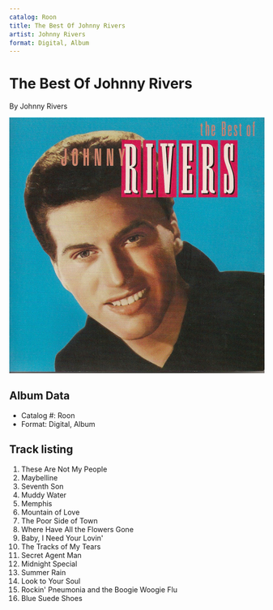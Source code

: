 ```yaml
---
catalog: Roon
title: The Best Of Johnny Rivers
artist: Johnny Rivers
format: Digital, Album
---
```


# The Best Of Johnny Rivers

By Johnny Rivers

![](../../assets/albumcovers/Johnny_Rivers-The_Best_Of_Johnny_Rivers.png)

## Album Data

- Catalog #: Roon
- Format: Digital, Album


## Track listing


1. These Are Not My People
2. Maybelline
3. Seventh Son
4. Muddy Water
5. Memphis
6. Mountain of Love
7. The Poor Side of Town
8. Where Have All the Flowers Gone
9. Baby, I Need Your Lovin'
10. The Tracks of My Tears
11. Secret Agent Man
12. Midnight Special
13. Summer Rain
14. Look to Your Soul
15. Rockin' Pneumonia and the Boogie Woogie Flu
16. Blue Suede Shoes

